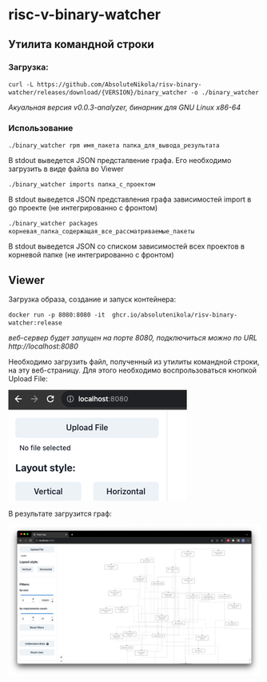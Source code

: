 # risc-v-binary-watcher

## Утилита командной строки

### Загрузка:

```shell
curl -L https://github.com/AbsoluteNikola/risv-binary-watcher/releases/download/{VERSION}/binary_watcher -o ./binary_watcher
```

_Акуальная версия v0.0.3-analyzer, бинарник для GNU Linux x86-64_

### Использование
```shell
./binary_watcher rpm имя_пакета папка_для_вывода_результата
```
В stdout выведется JSON предсталвение графа. Его необходимо загрузить в виде файла во Viewer

```shell
./binary_watcher imports папка_с_проектом
```
В stdout выведется JSON представления графа зависимостей import в go проекте (не интегрированно с фронтом)
```shell
./binary_watcher packages корневая_папка_содержащая_все_рассматриваемые_пакеты
```
В stdout выведется JSON со списком зависимостей всех проектов в корневой папке (не интегрированно с фронтом)


## Viewer

Загрузка образа, создание и запуск контейнера:
```shell
docker run -p 8080:8080 -it  ghcr.io/absolutenikola/risv-binary-watcher:release
```

_веб-сервер будет запущен на порте 8080, подключиться можно по URL http://localhost:8080_

Необходимо загрузить файл, полученный из утилиты командной строки, на эту веб-страницу. Для этого
необходимо воспрользоваться кнопкой Upload File:

![upload_button.png](imgs/upload_button.png)

В результате загрузится граф:

![ui-example.png](imgs/ui-example.png)